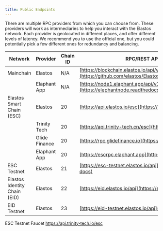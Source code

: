 ```yaml
---
title: Public Endpoints
---
```


There are multiple RPC providers from which you can choose from. These providers will work as intermediaries to help you interact with the Elastos network. Each provider is geolocated in different places, and offer different levels of latency. We recommend you to use the official one, but you could potentially pick a few different ones for redundancy and balancing.

| Network                      | Provider      | Chain ID | RPC/REST API URL (Link to docs)                                                                                 | Explorer URL                    |
| ---------------------------- | ------------- | -------- | --------------------------------------------------------------------------------------------------------------- | ------------------------------- |
| Mainchain                    | Elastos       | N/A      | [https://blockchain.elastos.io/api/v1/](https://github.com/elastos/Elastos.ELA/blob/master/docs/Restful_API.md) | https://blockchain.elastos.io   |
|                              | Elaphant App  | N/A      | [https://node1.elaphant.app/api/v1/](https://elephantnode.readthedocs.io/en/latest/)                            |                                 |
| Elastos Smart Chain (ESC)    | Elastos       | 20       | [https://api.elastos.io/esc](https://esc.elastos.io/api-docs)                                                   | https://esc.elastos.io          |
|                              | Trinity Tech  | 20       | [https://api.trinity-tech.cn/esc](https://esc.elastos.io/api-docs)                                              |                                 |
|                              | Glide Finance | 20       | [https://rpc.glidefinance.io](https://esc.elastos.io/api-docs)                                                  |                                 |
|                              | Elaphant App  | 20       | [https://escrpc.elaphant.app](https://esc.elastos.io/api-docs)                                                  |                                 |
| ESC Testnet                  | Elastos       | 21       | [https://esc-testnet.elastos.io/api](https://esc-testnet.elastos.io/api-docs)                                   | https://esc-testnet.elastos.io/ |
| Elastos Identity Chain (EID) | Elastos       | 22       | [https://eid.elastos.io/api](https://eid.elastos.io/api-docs)                                                   | https://eid.elastos.io/         |
| EID Testnet                  | Elastos       | 23       | [https://eid-testnet.elastos.io/api](https://eid-testnet.elastos.io/api-docs)                                   | https://eid-testnet.elastos.io/ |

ESC Testnet Faucet https://api.trinity-tech.io/esc
